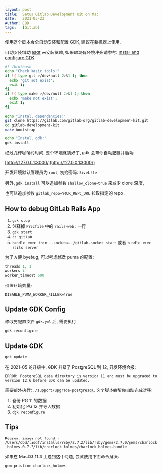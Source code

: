 ```yaml
---
layout: post
title:  Setup Gitlab Development Kit on Mac
date:   2021-03-23
Author: CBD
tags:   [Gitlab]
---
```


使用这个脚本会全自动安装和配置 GDK, 建议在新机器上使用.

自动安装借助 [asdf](https://asdf-vm.com/#/core-manage-asdf) 来安装依赖, 如果跟现有环境冲突请参考: [Install and configure GDK](https://gitlab.com/gitlab-org/gitlab-development-kit/-/blob/main/doc/index.md)

```sh
#! /bin/bash
echo "Check basic tools:"
if !( type git >/dev/null 2>&1 ); then
  echo 'git not exist';
  exit 1;
fi
if !( type make >/dev/null 2>&1 ); then
  echo 'make not exist';
  exit 1;
fi

echo "Install dependencies:"
git clone https://gitlab.com/gitlab-org/gitlab-development-kit.git
cd gitlab-development-kit
make bootstrap

echo "Install gdk:"
gdk install
```

经过几杯咖啡的时间, 整个环境就装好了, gdk 会帮你自动配置并启动:

[http://127.0.0.1:3000/](http://127.0.0.1:3000/)

开发环境默认管理员为 `root`, 初始密码: `5iveL!fe`.

另外, `gdk install` 可以追加参数 `shallow_clone=true` 来减少 clone 深度,

也可以追加参数 `gitlab_repo=YOUR_REPO_URL` 拉取指定的 repo .

## How to debug GitLab Rails App

1. `gdk stop`
2. 注释掉 `Procfile` 中的 `rails-web:` 一行
3. `gdk start`
4. `cd gitlab`
5. `bundle exec thin --socket=../gitlab.socket start`  或者 `bundle exec rails server`

为了方便 byebug, 可以考虑修改 puma 的配置:

```ruby
threads 1, 1
workers 1
worker_timeout 600
```

设置环境变量:

```text
DISABLE_PUMA_WORKER_KILLER=true
```

## Update GDK Config

修改完配置文件 `gdk.yml` 后, 需要执行

```zsh
gdk reconfigure
```

## Update GDK

```zsh
gdk update
```

在 2021-05 的升级中, GDK 升级了 PostgreSQL 到 12, 开发环境会报:

```text
ERROR: PostgreSQL data directory is version 11 and must be upgraded to version 12.6 before GDK can be updated.
```

需要额外执行: `./support/upgrade-postgresql`. 这个脚本会帮你自动完成迁移:

1. 备份 PG 11 的数据
2. 初始化 PG 12 并导入数据
3. `dgk reconfigure`

## Tips

`Reason: image not found - /Users/cbd/.asdf/installs/ruby/2.7.2/lib/ruby/gems/2.7.0/gems/charlock_holmes-0.7.7/lib/charlock_holmes/charlock_holmes.bundle`

如果在 MacOS 11.3 上遇到这个问题, 尝试使用下面命令解决:

```zsh
gem pristine charlock_holmes
```
